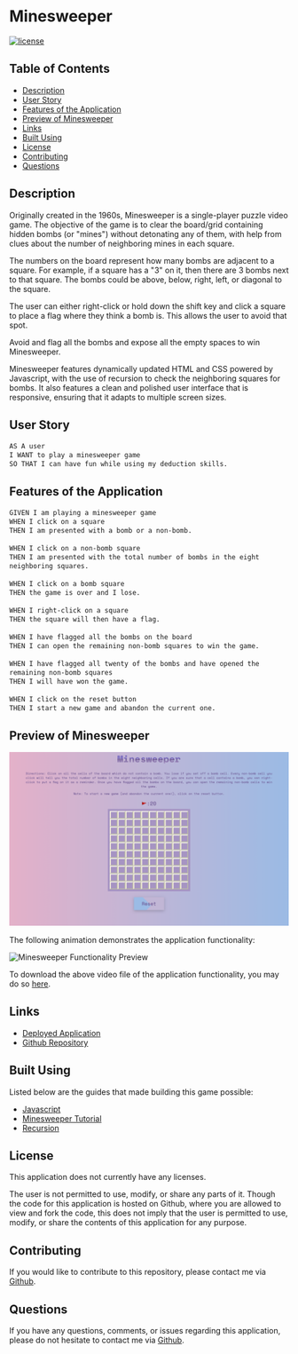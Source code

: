# Minesweeper

[![license](https://img.shields.io/badge/license-Unlicense-blue.svg)](http://unlicense.org/)

## Table of Contents
*  [Description](#description)
*  [User Story](#user-story)
*  [Features of the Application](#features-of-the-application)
*  [Preview of Minesweeper](#preview-of-minesweeper)
*  [Links](#links)
*  [Built Using](built-using)
*  [License](#license)
*  [Contributing](#contributing)
*  [Questions](#questions)

## Description

Originally created in the 1960s, Minesweeper is a single-player puzzle video game. The objective of the game is to clear the board/grid containing hidden bombs (or "mines") without detonating any of them, with help from clues about the number of neighboring mines in each square.

The numbers on the board represent how many bombs are adjacent to a square. For example, if a square has a "3" on it, then there are 3 bombs next to that square. The bombs could be above, below, right, left, or diagonal to the square.

The user can either right-click or hold down the shift key and click a square to place a flag where they think a bomb is. This allows the user to avoid that spot.

Avoid and flag all the bombs and expose all the empty spaces to win Minesweeper.

Minesweeper features dynamically updated HTML and CSS powered by Javascript, with the use of recursion to check the neighboring squares for bombs. It also features a clean and polished user interface that is responsive, ensuring that it adapts to multiple screen sizes.

## User Story
~~~
AS A user  
I WANT to play a minesweeper game  
SO THAT I can have fun while using my deduction skills.  
~~~

## Features of the Application
~~~
GIVEN I am playing a minesweeper game  
WHEN I click on a square  
THEN I am presented with a bomb or a non-bomb.  

WHEN I click on a non-bomb square  
THEN I am presented with the total number of bombs in the eight neighboring squares.  

WHEN I click on a bomb square  
THEN the game is over and I lose.  

WHEN I right-click on a square  
THEN the square will then have a flag.  

WHEN I have flagged all the bombs on the board  
THEN I can open the remaining non-bomb squares to win the game.  

WHEN I have flagged all twenty of the bombs and have opened the remaining non-bomb squares  
THEN I will have won the game.  

WHEN I click on the reset button  
THEN I start a new game and abandon the current one.  
~~~

## Preview of Minesweeper

![Minesweeper Preview](assets/images/minesweeperPreview.png)

The following animation demonstrates the application functionality:

![Minesweeper Functionality Preview](assets/videos/minesweeperFunctionalityPreview.gif)

To download the above video file of the application functionality, you may do so [here](https://github.com/rh9891/Minesweeper/blob/master/assets/videos/minesweeperFunctionalityPreview.mp4).


## Links
- [Deployed Application]()
- [Github Repository](https://github.com/rh9891/Minesweeper)

## Built Using

Listed below are the guides that made building this game possible:

* [Javascript](https://developer.mozilla.org/en-US/docs/Web/JavaScript/Guide)
* [Minesweeper Tutorial](https://www.youtube.com/watch?v=rxdGAKRndz8)
* [Recursion](https://developer.mozilla.org/en-US/docs/Glossary/Recursion)

## License

This application does not currently have any licenses.

The user is not permitted to use, modify, or share any parts of it. Though the code for this application is hosted on Github, where you are allowed to view and fork the code, this does not imply that the user is permitted to use, modify, or share the contents of this application for any purpose.

## Contributing

If you would like to contribute to this repository, please contact me via [Github](https://github.com/rh9891).

## Questions

If you have any questions, comments, or issues regarding this application, please do not hesitate to contact me via [Github](https://github.com/rh9891).